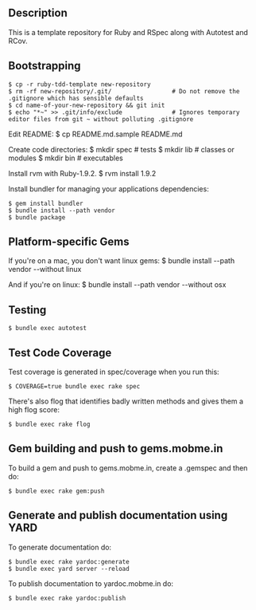 ## Description

This is a template repository for Ruby and RSpec along with Autotest and RCov.

## Bootstrapping

    $ cp -r ruby-tdd-template new-repository
    $ rm -rf new-repository/.git/                 # Do not remove the .gitignore which has sensible defaults
    $ cd name-of-your-new-repository && git init
    $ echo "*~" >> .git/info/exclude              # Ignores temporary editor files from git ~ without polluting .gitignore

  Edit README:
    $ cp README.md.sample README.md

  Create code directories:
    $ mkdir spec	# tests
    $ mkdir lib	# classes or modules
    $ mkdir bin	# executables

  Install rvm with Ruby-1.9.2.
    $ rvm install 1.9.2

  Install bundler for managing your applications dependencies:

    $ gem install bundler
    $ bundle install --path vendor
    $ bundle package

## Platform-specific Gems

  If you're on a mac, you don't want linux gems:
    $ bundle install --path vendor --without linux

  And if you're on linux:
    $ bundle install --path vendor --without osx

## Testing

    $ bundle exec autotest

## Test Code Coverage

  Test coverage is generated in spec/coverage when you run this:

    $ COVERAGE=true bundle exec rake spec

  There's also flog that identifies badly written methods and gives them a high flog score:

    $ bundle exec rake flog

## Gem building and push to gems.mobme.in

  To build a gem and push to gems.mobme.in, create a .gemspec and then do:

    $ bundle exec rake gem:push

## Generate and publish documentation using YARD

  To generate documentation do:

    $ bundle exec rake yardoc:generate
    $ bundle exec yard server --reload

  To publish documentation to yardoc.mobme.in do:

    $ bundle exec rake yardoc:publish
